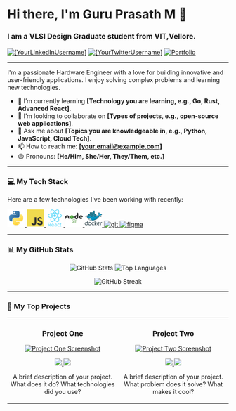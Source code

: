 # Hi there, I'm Guru Prasath M 👋

### I am a VLSI Design Graduate student from VIT,Vellore.

<a href="https://linkedin.com/in/[YourLinkedInUsername]" target="blank"><img align="center" src="https://raw.githubusercontent.com/rahuldkjain/github-profile-readme-generator/master/src/images/icons/Social/linked-in-alt.svg" alt="[YourLinkedInUsername]" height="30" width="40" /></a>
<a href="https://twitter.com/[YourTwitterUsername]" target="blank"><img align="center" src="https://raw.githubusercontent.com/rahuldkjain/github-profile-readme-generator/master/src/images/icons/Social/twitter.svg" alt="[YourTwitterUsername]" height="30" width="40" /></a>
<a href="https://[YourPortfolioWebsite.com]" target="blank"><img align="center" src="https://raw.githubusercontent.com/rahuldkjain/github-profile-readme-generator/master/src/images/icons/Social/browser.svg" alt="Portfolio" height="30" width="40" /></a>

---

I'm a passionate Hardware Engineer with a love for building innovative and user-friendly applications. I enjoy solving complex problems and learning new technologies.

- 🌱 I’m currently learning **[Technology you are learning, e.g., Go, Rust, Advanced React]**.
- 👯 I’m looking to collaborate on **[Types of projects, e.g., open-source web applications]**.
- 💬 Ask me about **[Topics you are knowledgeable in, e.g., Python, JavaScript, Cloud Tech]**.
- 📫 How to reach me: **[your.email@example.com]**
- 😄 Pronouns: **[He/Him, She/Her, They/Them, etc.]**

---

### 💻 My Tech Stack

Here are a few technologies I've been working with recently:

<p align="left">
  <a href="https://www.python.org" target="_blank" rel="noreferrer"> <img src="https://raw.githubusercontent.com/devicons/devicon/master/icons/python/python-original.svg" alt="python" width="40" height="40"/> </a>
  <a href="https://developer.mozilla.org/en-US/docs/Web/JavaScript" target="_blank" rel="noreferrer"> <img src="https://raw.githubusercontent.com/devicons/devicon/master/icons/javascript/javascript-original.svg" alt="javascript" width="40" height="40"/> </a>
  <a href="https://reactjs.org/" target="_blank" rel="noreferrer"> <img src="https://raw.githubusercontent.com/devicons/devicon/master/icons/react/react-original-wordmark.svg" alt="react" width="40" height="40"/> </a>
  <a href="https://nodejs.org" target="_blank" rel="noreferrer"> <img src="https://raw.githubusercontent.com/devicons/devicon/master/icons/nodejs/nodejs-original-wordmark.svg" alt="nodejs" width="40" height="40"/> </a>
  <a href="https://www.docker.com/" target="_blank" rel="noreferrer"> <img src="https://raw.githubusercontent.com/devicons/devicon/master/icons/docker/docker-original-wordmark.svg" alt="docker" width="40" height="40"/> </a>
  <a href="https://git-scm.com/" target="_blank" rel="noreferrer"> <img src="https://www.vectorlogo.zone/logos/git-scm/git-scm-icon.svg" alt="git" width="40" height="40"/> </a>
  <a href="https://www.figma.com/" target="_blank" rel="noreferrer"> <img src="https://www.vectorlogo.zone/logos/figma/figma-icon.svg" alt="figma" width="40" height="40"/> </a>
</p>

---

### 📊 My GitHub Stats

<p align="center">
  <img src="https://github-readme-stats.vercel.app/api?username=[YOUR_GITHUB_USERNAME]&show_icons=true&theme=radical" alt="GitHub Stats" />
  <img src="https://github-readme-stats.vercel.app/api/top-langs/?username=[YOUR_GITHUB_USERNAME]&layout=compact&theme=radical" alt="Top Languages" />
</p>

<p align="center">
  <img src="https://github-readme-streak-stats.herokuapp.com/?user=[YOUR_GITHUB_USERNAME]&theme=radical" alt="GitHub Streak" />
</p>

---
### 🚀 My Top Projects

<table>
<tr>
<td width="50%">
<h3 align="center">Project One</h3>
<div align="center">
<a href="[LINK_TO_YOUR_PROJECT_REPO]" target="_blank"><img src="[LINK_TO_PROJECT_IMAGE_OR_GIF]" width="400" alt="Project One Screenshot"></a>
<p>
<a href="[LINK_TO_YOUR_PROJECT_REPO]" target="_blank">
<img src="https://img.shields.io/badge/Github-Repo-blue?style=for-the-badge&logo=github" />
</a>
<a href="[LINK_TO_LIVE_DEMO]" target="_blank">
<img src="https://img.shields.io/badge/Live-Demo-brightgreen?style=for-the-badge&logo=rocket" />
</a>
</p>
<p>A brief description of your project. What does it do? What technologies did you use?</p>
</div>
</td>

<td width="50%">
<h3 align="center">Project Two</h3>
<div align="center">
<a href="[LINK_TO_YOUR_PROJECT_REPO]" target="_blank"><img src="[LINK_TO_PROJECT_IMAGE_OR_GIF]" width="400" alt="Project Two Screenshot"></a>
<p>
<a href="[LINK_TO_YOUR_PROJECT_REPO]" target="_blank">
<img src="https://img.shields.io/badge/Github-Repo-blue?style=for-the-badge&logo=github" />
</a>
<a href="[LINK_TO_LIVE_DEMO]" target="_blank">
<img src="https://img.shields.io/badge/Live-Demo-brightgreen?style=for-the-badge&logo=rocket" />
</a>
</p>
<p>A brief description of your project. What problem does it solve? What makes it cool?</p>
</div>
</td>
</tr>
</table>
